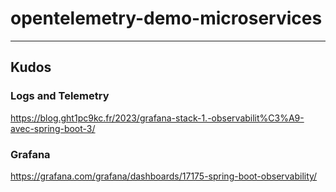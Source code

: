 # opentelemetry-demo-microservices

---

## Kudos

### Logs and Telemetry

https://blog.ght1pc9kc.fr/2023/grafana-stack-1.-observabilit%C3%A9-avec-spring-boot-3/

### Grafana

https://grafana.com/grafana/dashboards/17175-spring-boot-observability/